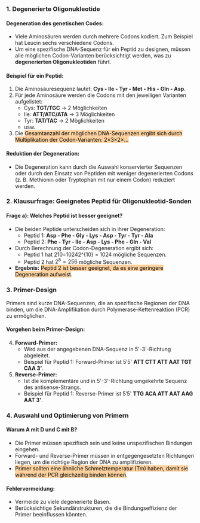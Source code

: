 ### **1. Degenerierte Oligonukleotide**

#### **Degeneration des genetischen Codes:**

- Viele Aminosäuren werden durch mehrere Codons kodiert. Zum Beispiel hat Leucin sechs verschiedene Codons.
- Um eine spezifische DNA-Sequenz für ein Peptid zu designen, müssen alle möglichen Codon-Varianten berücksichtigt werden, was zu **degenerierten Oligonukleotiden** führt.

#### **Beispiel für ein Peptid:**

1. Die Aminosäuresequenz lautet: **Cys - Ile - Tyr - Met - His - Gln - Asp**.
2. Für jede Aminosäure werden die Codons mit den jeweiligen Varianten aufgelistet:
    - Cys: **TGT/TGC** → 2 Möglichkeiten
    - Ile: **ATT/ATC/ATA** → 3 Möglichkeiten
    - Tyr: **TAT/TAC** → 2 Möglichkeiten
    - usw.
3. Die <mark style="background: #FFB86CA6;">Gesamtanzahl der möglichen DNA-Sequenzen ergibt sich durch Multiplikation der Codon-Varianten: 2×3×2×...</mark>

#### **Reduktion der Degeneration:**

- Die Degeneration kann durch die Auswahl konservierter Sequenzen oder durch den Einsatz von Peptiden mit weniger degenerierten Codons (z. B. Methionin oder Tryptophan mit nur einem Codon) reduziert werden.

### **2. Klausurfrage: Geeignetes Peptid für Oligonukleotid-Sonden**

#### **Frage a): Welches Peptid ist besser geeignet?**

- Die beiden Peptide unterscheiden sich in ihrer Degeneration:
    - Peptid 1: **Asp - Phe - Gly - Lys - Asp - Tyr - Tyr - Ala**
    - Peptid 2: **Phe - Tyr - Ile - Asp - Lys - Phe - Gln - Val**
- Durch Berechnung der Codon-Degeneration ergibt sich:
    - Peptid 1 hat 210=10242^{10} = 1024 mögliche Sequenzen.
    - Peptid 2 hat $2^8 = 256$ mögliche Sequenzen.
- **Ergebnis:** <mark style="background: #FFB86CA6;">Peptid 2 ist besser geeignet, da es eine geringere Degeneration aufweist</mark>.


### **3. Primer-Design**

Primers sind kurze DNA-Sequenzen, die an spezifische Regionen der DNA binden, um die DNA-Amplifikation durch Polymerase-Kettenreaktion (PCR) zu ermöglichen.

#### **Vorgehen beim Primer-Design:**

4. **Forward-Primer:**
    - Wird aus der angegebenen DNA-Sequenz in 5'-3'-Richtung abgeleitet.
    - Beispiel für Peptid 1: Forward-Primer ist 5′5' **ATT CTT ATT AAT TGT CAA 3'**.
5. **Reverse-Primer:**
    - Ist die komplementäre und in 5'-3'-Richtung umgekehrte Sequenz des antisense-Strangs.
    - Beispiel für Peptid 1: Reverse-Primer ist 5′5' **TTG ACA ATT AAT AAG AAT 3'**.

### **4. Auswahl und Optimierung von Primern**

#### **Warum A mit D und C mit B?**

- Die Primer müssen spezifisch sein und keine unspezifischen Bindungen eingehen.
- Forward- und Reverse-Primer müssen in entgegengesetzten Richtungen liegen, um die richtige Region der DNA zu amplifizieren.
- <mark style="background: #FFB86CA6;">Primer sollten eine ähnliche Schmelztemperatur (Tm) haben, damit sie während der PCR gleichzeitig binden können</mark>.

#### **Fehlervermeidung:**

- Vermeide zu viele degenerierte Basen.
- Berücksichtige Sekundärstrukturen, die die Bindungseffizienz der Primer beeinflussen könnten.
